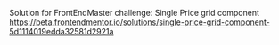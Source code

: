 Solution for FrontEndMaster challenge:  Single Price grid component https://beta.frontendmentor.io/solutions/single-price-grid-component-5d1114019edda32581d2921a